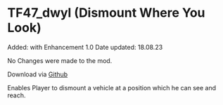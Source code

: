 TF47_dwyl (Dismount Where You Look)
========
Added: with Enhancement 1.0
Date updated: 18.08.23

No Changes were made to the mod.

Download via [Github](https://github.com/ampersand38/dismount-where-you-look/releases)

Enables Player to dismount a vehicle at a position which he can see and reach.
